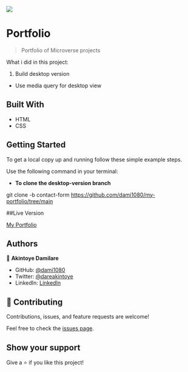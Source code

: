 ![](https://img.shields.io/badge/Microverse-blueviolet)

# Portfolio

> Portfolio of Microverse projects



What i did  in this project:

1. Build desktop version

* Use media query for desktop view


## Built With

- HTML
- CSS


## Getting Started

To get a local copy up and running follow these simple example steps.

Use the following command in your terminal:

* **To clone the desktop-version branch**

git clone -b contact-form https://github.com/dami1080/my-portfolio/tree/main

##Live Version

[My Portfolio](https://dami1080.github.io/my-portfolio/)

## Authors

👤 **Akintoye Damilare**

- GitHub: [@dami1080](https://github.com/dami1080)
- Twitter: [@dareakintoye](https://twitter.com/DareAkintoye)
- LinkedIn: [LinkedIn](https://www.linkedin.com/in/damilare-akintoyee-7b2248174/)


## 🤝 Contributing

Contributions, issues, and feature requests are welcome!

Feel free to check the [issues page](https://github.com/dami1080/my-portfolio/issues).

## Show your support

Give a ⭐️ if you like this project!
